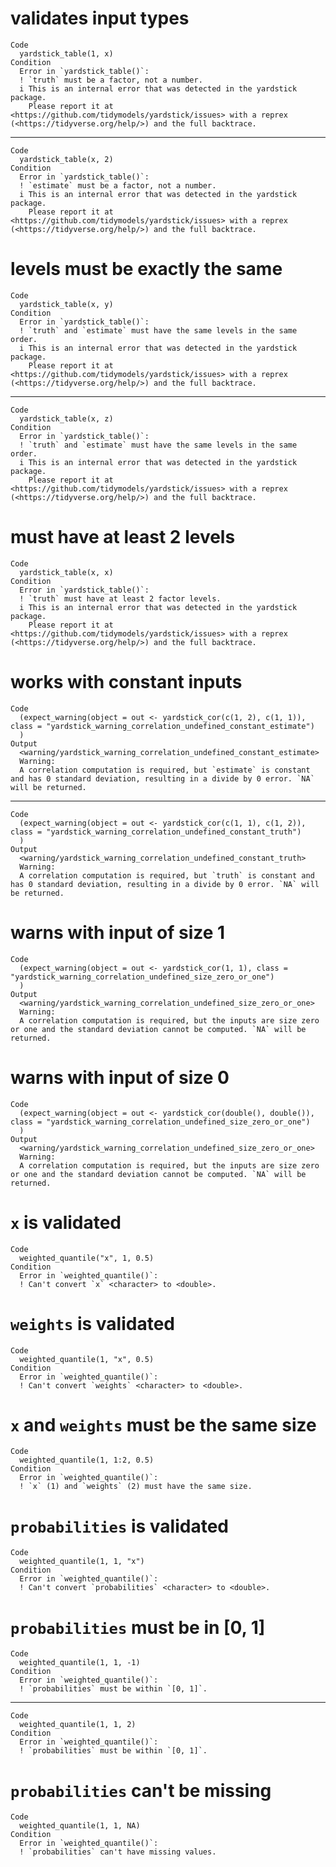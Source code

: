 # validates input types

    Code
      yardstick_table(1, x)
    Condition
      Error in `yardstick_table()`:
      ! `truth` must be a factor, not a number.
      i This is an internal error that was detected in the yardstick package.
        Please report it at <https://github.com/tidymodels/yardstick/issues> with a reprex (<https://tidyverse.org/help/>) and the full backtrace.

---

    Code
      yardstick_table(x, 2)
    Condition
      Error in `yardstick_table()`:
      ! `estimate` must be a factor, not a number.
      i This is an internal error that was detected in the yardstick package.
        Please report it at <https://github.com/tidymodels/yardstick/issues> with a reprex (<https://tidyverse.org/help/>) and the full backtrace.

# levels must be exactly the same

    Code
      yardstick_table(x, y)
    Condition
      Error in `yardstick_table()`:
      ! `truth` and `estimate` must have the same levels in the same order.
      i This is an internal error that was detected in the yardstick package.
        Please report it at <https://github.com/tidymodels/yardstick/issues> with a reprex (<https://tidyverse.org/help/>) and the full backtrace.

---

    Code
      yardstick_table(x, z)
    Condition
      Error in `yardstick_table()`:
      ! `truth` and `estimate` must have the same levels in the same order.
      i This is an internal error that was detected in the yardstick package.
        Please report it at <https://github.com/tidymodels/yardstick/issues> with a reprex (<https://tidyverse.org/help/>) and the full backtrace.

# must have at least 2 levels

    Code
      yardstick_table(x, x)
    Condition
      Error in `yardstick_table()`:
      ! `truth` must have at least 2 factor levels.
      i This is an internal error that was detected in the yardstick package.
        Please report it at <https://github.com/tidymodels/yardstick/issues> with a reprex (<https://tidyverse.org/help/>) and the full backtrace.

# works with constant inputs

    Code
      (expect_warning(object = out <- yardstick_cor(c(1, 2), c(1, 1)), class = "yardstick_warning_correlation_undefined_constant_estimate")
      )
    Output
      <warning/yardstick_warning_correlation_undefined_constant_estimate>
      Warning:
      A correlation computation is required, but `estimate` is constant and has 0 standard deviation, resulting in a divide by 0 error. `NA` will be returned.

---

    Code
      (expect_warning(object = out <- yardstick_cor(c(1, 1), c(1, 2)), class = "yardstick_warning_correlation_undefined_constant_truth")
      )
    Output
      <warning/yardstick_warning_correlation_undefined_constant_truth>
      Warning:
      A correlation computation is required, but `truth` is constant and has 0 standard deviation, resulting in a divide by 0 error. `NA` will be returned.

# warns with input of size 1

    Code
      (expect_warning(object = out <- yardstick_cor(1, 1), class = "yardstick_warning_correlation_undefined_size_zero_or_one")
      )
    Output
      <warning/yardstick_warning_correlation_undefined_size_zero_or_one>
      Warning:
      A correlation computation is required, but the inputs are size zero or one and the standard deviation cannot be computed. `NA` will be returned.

# warns with input of size 0

    Code
      (expect_warning(object = out <- yardstick_cor(double(), double()), class = "yardstick_warning_correlation_undefined_size_zero_or_one")
      )
    Output
      <warning/yardstick_warning_correlation_undefined_size_zero_or_one>
      Warning:
      A correlation computation is required, but the inputs are size zero or one and the standard deviation cannot be computed. `NA` will be returned.

# `x` is validated

    Code
      weighted_quantile("x", 1, 0.5)
    Condition
      Error in `weighted_quantile()`:
      ! Can't convert `x` <character> to <double>.

# `weights` is validated

    Code
      weighted_quantile(1, "x", 0.5)
    Condition
      Error in `weighted_quantile()`:
      ! Can't convert `weights` <character> to <double>.

# `x` and `weights` must be the same size

    Code
      weighted_quantile(1, 1:2, 0.5)
    Condition
      Error in `weighted_quantile()`:
      ! `x` (1) and `weights` (2) must have the same size.

# `probabilities` is validated

    Code
      weighted_quantile(1, 1, "x")
    Condition
      Error in `weighted_quantile()`:
      ! Can't convert `probabilities` <character> to <double>.

# `probabilities` must be in [0, 1]

    Code
      weighted_quantile(1, 1, -1)
    Condition
      Error in `weighted_quantile()`:
      ! `probabilities` must be within `[0, 1]`.

---

    Code
      weighted_quantile(1, 1, 2)
    Condition
      Error in `weighted_quantile()`:
      ! `probabilities` must be within `[0, 1]`.

# `probabilities` can't be missing

    Code
      weighted_quantile(1, 1, NA)
    Condition
      Error in `weighted_quantile()`:
      ! `probabilities` can't have missing values.

